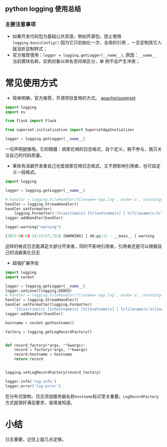## python logging 使用总结

### 主要注意事项

- 如果开发代码包为基础公共资源，例如开源包，禁止使用`logging.basicConfig()` 因为它只初始化一次，全局的引用 ，一旦定制其它人就没折定制样式；
- 官方推荐使用：`logger = logging.getLogger(__name__)`, 原因：`__name__` 当前模块名称，实例对象以命名空间来区分，单 例不会产生冲突；

# 常见使用方式

- 简单明确，官方推荐，开源项目爱用的方式。
  [apache/superset](https://github.com/apache/superset/blob/master/superset/app.py)

```python
import logging
import os

from flask import Flask

from superset.initialization import SupersetAppInitializer

logger = logging.getLogger(__name__)
```

 一句声明就够用。它的精髓：胡里花哨的日志格式，自个定义，我不参与，我只关注自己的代码质量。

- 某些有洁癖开发者自己也爱胡里花哨日志格式，又不想影响引用者，也可自定义一段格式。

```python
import logging

logger = logging.getLogger(__name__)

# handler = logging.FileHandler(filename='app.log', mode='a', encoding='utf-8')
handler = logging.StreamHandler()
handler.setFormatter(
    logging.Formatter('[%(asctime)s] [%(levelname)s] [ %(filename)s:%(lineno)s - %(name)s ] %(message)s'))
logger.addHandler(handler)

logger.warning("warning")
```

```python
[2023-06-03 19:23:57,733] [WARNING] [ dd.py:11 - __main__ ] warning
```

  这样的格式日志能满足大部分开发者，同时不影响引用者，引用者还是可以根据自己的洁癖美化日志 

- 超强扩展字段

```python
import logging
import socket

logger = logging.getLogger(__name__)
logger.setLevel(logging.DEBUG)
# handler = logging.FileHandler(filename='app.log', mode='a', encoding='utf-8')
handler = logging.StreamHandler()
handler.setFormatter(logging.Formatter(
    '[%(asctime)s] [%(hostname)s] [%(levelname)s] [ %(filename)s:%(lineno)s - %(name)s ] %(message)s '))
logger.addHandler(handler)

hostname = socket.gethostname()

factory = logging.getLogRecordFactory()


def record_factory(*args, **kwargs):
    record = factory(*args, **kwargs)
    record.hostname = hostname
    return record


logging.setLogRecordFactory(record_factory)

logger.info('log-info')
logger.error('log-error')
```

  在分布式架构，日志添加服务器名称`hostname`标识至关重要。`LogRecordFactory` 方式就很好满足要求，谁用谁知道。



# 小结

 日志重要，记住上面几点足够。
